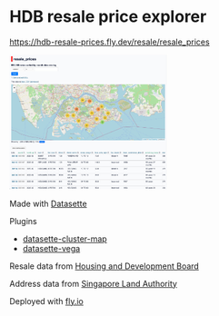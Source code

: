 # HDB resale price explorer

https://hdb-resale-prices.fly.dev/resale/resale_prices

<img src='media/splash.jpg' width="55%"/>

Made with [Datasette](https://datasette.io/)

Plugins
- [datasette-cluster-map](https://datasette.io/plugins/datasette-cluster-map)
- [datasette-vega](https://datasette.io/plugins/datasette-vega)

Resale data from [Housing and Development Board](https://data.gov.sg/dataset/resale-flat-prices)

Address data from [Singapore Land Authority](https://www.onemap.gov.sg/docs/#onemap-rest-apis)

Deployed with [fly.io](https://fly.io)

